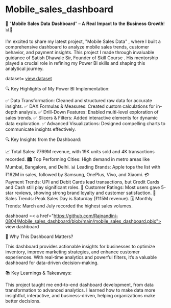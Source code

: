 # Mobile_sales_dashboard
🚀 "𝐌𝐨𝐛𝐢𝐥𝐞 𝐒𝐚𝐥𝐞𝐬 𝐃𝐚𝐭𝐚 𝐃𝐚𝐬𝐡𝐛𝐨𝐚𝐫𝐝" – 𝐀 𝐑𝐞𝐚𝐥 𝐈𝐦𝐩𝐚𝐜𝐭 𝐭𝐨 𝐭𝐡𝐞 𝐁𝐮𝐬𝐢𝐧𝐞𝐬𝐬 𝐆𝐫𝐨𝐰𝐭𝐡! 📊📱

I’m excited to share my latest project, "Mobile Sales Data" , where I built a comprehensive dashboard to analyze mobile sales trends, customer behavior, and payment insights. This project I made through invaluable guidance of Satish Dhawale Sir, Founder of Skill Course . His mentorship played a crucial role in refining my Power BI skills and shaping this analytical journey.

 dataset= <a href="https://github.com/Rajnandini-0804/Mobile_sales_dashboard/blob/main/Mobile%20Sales%20Data.xlsx">view dataset</a>

🔍 Key Highlights of My Power BI Implementation:

✅ Data Transformation: Cleaned and structured raw data for accurate insights.
✅ DAX Formulas & Measures: Created custom calculations for in-depth analysis.
✅ Drill-Down Features: Enabled multi-level exploration of sales trends.
✅ Slicers & Filters: Added interactive elements for dynamic data exploration.
✅ Advanced Visualizations: Designed compelling charts to communicate insights effectively.

🔍 Key Insights from the Dashboard:

📈 Total Sales: ₹769M revenue, with 19K units sold and 4K transactions recorded.
🏙️ Top Performing Cities: High demand in metro areas like Mumbai, Bangalore, and Delhi.
📊 Leading Brands: Apple tops the list with ₹162M in sales, followed by Samsung, OnePlus, Vivo, and Xiaomi.
💳 Payment Trends: UPI and Debit Cards lead transactions, but Credit Cards and Cash still play significant roles.
🌟 Customer Ratings: Most users gave 5-star reviews, showing strong brand loyalty and customer satisfaction.
📆 Sales Trends: Peak Sales Day is Saturday (₹115M revenue).
🗓️ Monthly Trends: March and July recorded the highest sales volumes.

dashboard =< a href="https://github.com/Rajnandini-0804/Mobile_sales_dashboard/blob/main/mobile_sales_dashboard.pbix"> view dashboard</a>

🚀 Why This Dashboard Matters?

This dashboard provides actionable insights for businesses to optimize inventory, improve marketing strategies, and enhance customer experiences. With real-time analytics and powerful filters, it’s a valuable dashboard for data-driven decision-making.

📚 Key Learnings & Takeaways:

This project taught me end-to-end dashboard development, from data transformation to advanced analytics. I learned how to make data more insightful, interactive, and business-driven, helping organizations make better decisions.
